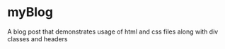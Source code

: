 # myBlog
A blog post that demonstrates usage of html and css files along with div classes and headers
